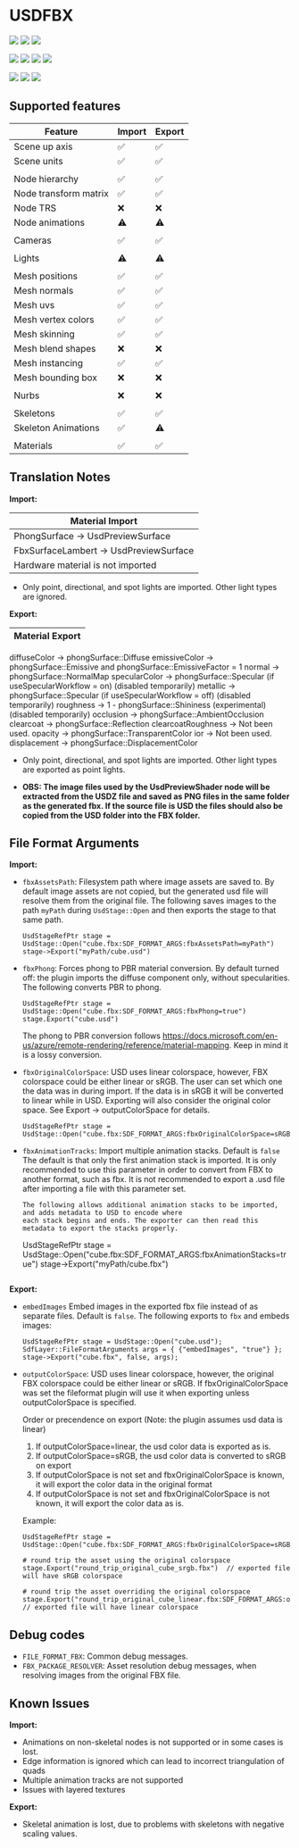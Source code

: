 # USDFBX

[![](https://img.shields.io/endpoint?url=https://gist.githubusercontent.com/kwblackstone/264643f3d2acacc5369a0ba70854dfb6/raw/windows-2022-2405-FBX.json)](https://github.com/adobe/USD-Fileformat-plugins/actions/workflows/ci.yml) [![](https://img.shields.io/endpoint?url=https://gist.githubusercontent.com/kwblackstone/264643f3d2acacc5369a0ba70854dfb6/raw/windows-2022-2311-FBX.json)](https://github.com/adobe/USD-Fileformat-plugins/actions/workflows/ci.yml) [![](https://img.shields.io/endpoint?url=https://gist.githubusercontent.com/kwblackstone/264643f3d2acacc5369a0ba70854dfb6/raw/windows-2022-2308-FBX.json)](https://github.com/adobe/USD-Fileformat-plugins/actions/workflows/ci.yml)

[![](https://img.shields.io/endpoint?url=https://gist.githubusercontent.com/kwblackstone/264643f3d2acacc5369a0ba70854dfb6/raw/macOS-14-2405-FBX.json)](https://github.com/adobe/USD-Fileformat-plugins/actions/workflows/ci.yml) [![](https://img.shields.io/endpoint?url=https://gist.githubusercontent.com/kwblackstone/264643f3d2acacc5369a0ba70854dfb6/raw/macOS-13-2405-FBX.json)](https://github.com/adobe/USD-Fileformat-plugins/actions/workflows/ci.yml) [![](https://img.shields.io/endpoint?url=https://gist.githubusercontent.com/kwblackstone/264643f3d2acacc5369a0ba70854dfb6/raw/macOS-13-2311-FBX.json)](https://github.com/adobe/USD-Fileformat-plugins/actions/workflows/ci.yml) [![](https://img.shields.io/endpoint?url=https://gist.githubusercontent.com/kwblackstone/264643f3d2acacc5369a0ba70854dfb6/raw/macOS-13-2308-FBX.json)](https://github.com/adobe/USD-Fileformat-plugins/actions/workflows/ci.yml)

[![](https://img.shields.io/endpoint?url=https://gist.githubusercontent.com/kwblackstone/264643f3d2acacc5369a0ba70854dfb6/raw/ubuntu-22.04-2405-FBX.json)](https://github.com/adobe/USD-Fileformat-plugins/actions/workflows/ci.yml) [![](https://img.shields.io/endpoint?url=https://gist.githubusercontent.com/kwblackstone/264643f3d2acacc5369a0ba70854dfb6/raw/ubuntu-22.04-2311-FBX.json)](https://github.com/adobe/USD-Fileformat-plugins/actions/workflows/ci.yml) [![](https://img.shields.io/endpoint?url=https://gist.githubusercontent.com/kwblackstone/264643f3d2acacc5369a0ba70854dfb6/raw/ubuntu-22.04-2308-FBX.json)](https://github.com/adobe/USD-Fileformat-plugins/actions/workflows/ci.yml)

## Supported features

|Feature|Import|Export|
|--|--|--|
|Scene up axis            |✅|✅|
|Scene units              |✅|✅|
||||
|Node hierarchy           |✅|✅|
|Node transform matrix    |✅|✅|
|Node TRS                 |❌|❌|
|Node animations          |⚠️|⚠️|
||||
|Cameras                  |✅|✅|
||||
|Lights                   |⚠️|⚠️|
||||
|Mesh positions           |✅|✅|
|Mesh normals             |✅|✅|
|Mesh uvs                 |✅|✅|
|Mesh vertex colors       |✅|✅|
|Mesh skinning            |✅|✅|
|Mesh blend shapes        |❌|❌|
|Mesh instancing          |✅|✅|
|Mesh bounding box        |❌|❌|
||||
|Nurbs                    |❌|❌|
||||
|Skeletons                |✅|✅|
|Skeleton Animations      |✅|⚠️|
||||
|Materials                |✅|✅|




## Translation Notes

**Import:**


|Material Import|
|--|
|PhongSurface → UsdPreviewSurface|
|FbxSurfaceLambert → UsdPreviewSurface|
|Hardware material is not imported|

- Only point, directional, and spot lights are imported. Other light types are ignored.

**Export:**


|Material Export|
|--|
diffuseColor → phongSurface::Diffuse
emissiveColor →  phongSurface::Emissive and  phongSurface::EmissiveFactor = 1
normal → phongSurface::NormalMap
specularColor → phongSurface::Specular (if useSpecularWorkflow = on) (disabled temporarily)
metallic →  phongSurface::Specular (if useSpecularWorkflow = off) (disabled temporarily)
roughness →  1 - phongSurface::Shininess (experimental) (disabled temporarily)
occlusion →  phongSurface::AmbientOcclusion
clearcoat → phongSurface::Reflection
clearcoatRoughness → Not been used.
opacity → phongSurface::TransparentColor
ior → Not been used.
displacement → phongSurface::DisplacementColor

- Only point, directional, and spot lights are imported. Other light types are exported as point lights.

- **OBS: The image files used by the UsdPreviewShader node will be extracted from the USDZ file and saved as PNG files in the same folder as the generated fbx. If the source file is USD the files should also be copied from the USD folder into the FBX folder.**

## File Format Arguments
**Import:**

* `fbxAssetsPath`: Filesystem path where image assets are saved to.
    By default image assets are not copied, but the generated usd file will resolve them from the original file.
    The following saves images to the path `myPath` during `UsdStage::Open` and then exports the stage to that same path.
    ```
    UsdStageRefPtr stage = UsdStage::Open("cube.fbx:SDF_FORMAT_ARGS:fbxAssetsPath=myPath")
    stage->Export("myPath/cube.usd")
    ```

* `fbxPhong`: Forces phong to PBR material conversion.
    By default turned off: the plugin imports the diffuse component only, without specularities.
    The following converts PBR to phong.
    ```
    UsdStageRefPtr stage = UsdStage::Open("cube.fbx:SDF_FORMAT_ARGS:fbxPhong=true")
    stage.Export("cube.usd")
    ```
    The phong to PBR conversion follows https://docs.microsoft.com/en-us/azure/remote-rendering/reference/material-mapping. Keep in mind it is a lossy conversion.

* `fbxOriginalColorSpace`: USD uses linear colorspace, however, FBX colorspace could be either linear or sRGB.
    The user can set which one the data was in during import.  If the data is in sRGB it will be converted to linear while in USD. Exporting will also consider the original color space. See Export -> outputColorSpace for details.

    ```
    UsdStageRefPtr stage = UsdStage::Open("cube.fbx:SDF_FORMAT_ARGS:fbxOriginalColorSpace=sRGB")
    ```

* `fbxAnimationTracks`: Import multiple animation stacks. Default is `false`
    The default is that only the first animation stack is imported.
    It is only recommended to use this parameter in order to convert from FBX to another format, such as fbx.
    It is not recommended to export a .usd file after importing a file with this parameter set.
    ```
    The following allows additional animation stacks to be imported, and adds metadata to USD to encode where
    each stack begins and ends. The exporter can then read this metadata to export the stacks properly.
    ```
    UsdStageRefPtr stage = UsdStage::Open("cube.fbx:SDF_FORMAT_ARGS:fbxAnimationStacks=true")
    stage->Export("myPath/cube.fbx")
    ```

**Export:**

* `embedImages` Embed images in the exported fbx file instead of as separate files. Default is `false`.
    The following exports to `fbx` and embeds images:
    ```
    UsdStageRefPtr stage = UsdStage::Open("cube.usd");
    SdfLayer::FileFormatArguments args = { {"embedImages", "true"} };
    stage->Export("cube.fbx", false, args);
    ```
* `outputColorSpace`: USD uses linear colorspace, however, the original FBX colorspace could be either linear or sRGB.
    If fbxOriginalColorSpace was set the fileformat plugin will use it when exporting unless outputColorSpace is specified.

    Order or precendence on export (Note: the plugin assumes usd data is linear)
    1. If outputColorSpace=linear, the usd color data is exported as is.
    2. If outputColorSpace=sRGB, the usd color data is converted to sRGB on export
    3. If outputColorSpace is not set and fbxOriginalColorSpace is known, it will export the color data in the original format
    4. If outputColorSpace is not set and fbxOriginalColorSpace is not known, it will export the color data as is.

    Example:
    ```
    UsdStageRefPtr stage = UsdStage::Open("cube.fbx:SDF_FORMAT_ARGS:fbxOriginalColorSpace=sRGB")

    # round trip the asset using the original colorspace
    stage.Export("round_trip_original_cube_srgb.fbx")  // exported file will have sRGB colorspace

    # round trip the asset overriding the original colorspace
    stage.Export("round_trip_original_cube_linear.fbx:SDF_FORMAT_ARGS:outputColorSpace=linear")  // exported file will have linear colorspace
    ```

## Debug codes
* `FILE_FORMAT_FBX`: Common debug messages.
* `FBX_PACKAGE_RESOLVER`: Asset resolution debug messages, when resolving images from the original
  FBX file.



## Known Issues

**Import:**
* Animations on non-skeletal nodes is not supported or in some cases is lost.
* Edge information is ignored which can lead to incorrect triangulation of quads
* Multiple animation tracks are not supported
* Issues with layered textures

**Export:**
* Skeletal animation is lost, due to problems with skeletons with negative scaling values.

